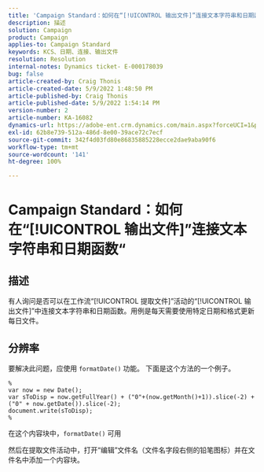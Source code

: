 ```yaml
---
title: 'Campaign Standard：如何在“[!UICONTROL 输出文件]”连接文本字符串和日期函数“'
description: 描述
solution: Campaign
product: Campaign
applies-to: Campaign Standard
keywords: KCS、日期、连接、输出文件
resolution: Resolution
internal-notes: Dynamics ticket- E-000178039
bug: false
article-created-by: Craig Thonis
article-created-date: 5/9/2022 1:48:50 PM
article-published-by: Craig Thonis
article-published-date: 5/9/2022 1:54:14 PM
version-number: 2
article-number: KA-16082
dynamics-url: https://adobe-ent.crm.dynamics.com/main.aspx?forceUCI=1&pagetype=entityrecord&etn=knowledgearticle&id=abd60abc-9ecf-ec11-a7b5-00224809c196
exl-id: 62b8e739-512a-486d-8e00-39ace72c7ecf
source-git-commit: 342f4d03fd80e86835885228ecce2dae9aba90f6
workflow-type: tm+mt
source-wordcount: '141'
ht-degree: 100%

---
```


# Campaign Standard：如何在“[!UICONTROL 输出文件]”连接文本字符串和日期函数“

## 描述


有人询问是否可以在工作流“[!UICONTROL 提取文件]”活动的“[!UICONTROL 输出文件]”中连接文本字符串和日期函数。用例是每天需要使用特定日期和格式更新每日文件。


## 分辨率


要解决此问题，应使用 `formatDate()` 功能。 下面是这个方法的一个例子。

```
%
var now = new Date();
var sToDisp = now.getFullYear() + ("0"+(now.getMonth()+1)).slice(-2) + ("0" + now.getDate()).slice(-2);
document.write(sToDisp);
%
```

在这个内容块中，`formatDate()` 可用

然后在提取文件活动中，打开“编辑”文件名（文件名字段右侧的铅笔图标）并在文件名中添加一个内容块。
